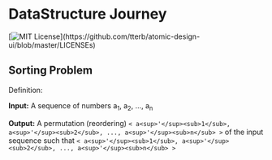 
# DataStructure Journey
[![MIT License](https://img.shields.io/apm/l/atomic-design-ui.svg?)](https://github.com/tterb/atomic-design-ui/blob/master/LICENSEs)


## Sorting Problem

Definition:

**Input:** A sequence of numbers a<sub>1</sub>, a<sub>2</sub>, ..., a<sub>n</sub>

**Output:** A permutation (reordering) `< a<sup>'</sup><sub>1</sub>, a<sup>'</sup><sub>2</sub>, ..., a<sup>'</sup><sub>n</sub> >`
of the input sequence such that `< a<sup>'</sup><sub>1</sub>, a<sup>'</sup><sub>2</sub>, ..., a<sup>'</sup><sub>n</sub> >`
